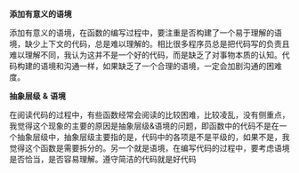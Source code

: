**添加有意义的语境**

添加有意义的语境，在函数的编写过程中，要注重是否构建了一个易于理解的语境，缺少上下文的代码，总是难以理解的。相比很多程序员总是把代码写的负责且难以理解不同，我认为这并不是一个好的代码，而是缺乏了对事物本质的认知。代码构建的语境和沟通一样，如果缺乏了一个合理的语境，一定会加剧沟通的困难度。

**抽象层级** **&** **语境**

在阅读代码的过程中，有些函数经常会阅读的比较困难，比较凌乱，没有侧重点，我觉得这个现象的主要的原因是抽象层级&语境的问题，即函数中的代码不是在一个抽象层级中，抽象层级主要指的是，代码中的各项是不是平级的，如果不是，我觉得这个函数是需要拆分的。另一个就是语境，在编写代码的过程中，要考虑语境是否恰当，是否容易理解。遵守简洁的代码就是好代码
